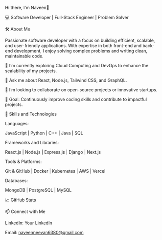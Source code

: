 Hi there, I'm Naveen👋

💻 Software Developer | Full-Stack Engineer | Problem Solver

🛠️ About Me

Passionate software developer with a focus on building efficient, scalable, and user-friendly applications.
With expertise in both front-end and back-end development, I enjoy solving complex problems and writing clean, 
maintainable code.

🌱 I’m currently exploring Cloud Computing and DevOps to enhance the scalability of my projects.

💬 Ask me about React, Node.js, Tailwind CSS, and GraphQL.

👯 I’m looking to collaborate on open-source projects or innovative startups.

🎯 Goal: Continuously improve coding skills and contribute to impactful projects.

🚀 Skills and Technologies

Languages:

JavaScript | Python | C++ | Java | SQL

Frameworks and Libraries:

React.js | Node.js | Express.js | Django | Next.js

Tools & Platforms:

Git & GitHub | Docker | Kubernetes | AWS | Vercel

Databases:

MongoDB | PostgreSQL | MySQL

📈 GitHub Stats

📫 Connect with Me

LinkedIn: Your LinkedIn

Email: naveenneevan6380@gmail.com


<!---
Naveenthesparrow/Naveenthesparrow is a ✨ special ✨ repository because its `README.md` (this file) appears on your GitHub profile.
You can click the Preview link to take a look at your changes.
--->
